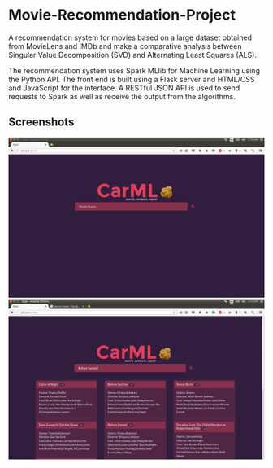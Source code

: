 # Movie-Recommendation-Project
A recommendation system for movies based on a large dataset obtained from MovieLens and IMDb and make a comparative analysis between Singular Value Decomposition (SVD) and Alternating Least Squares (ALS).

The recommendation system uses Spark MLlib for Machine Learning using the Python API.
The front end is built using a Flask server and HTML/CSS and JavaScript for the interface.
A RESTful JSON API is used to send requests to Spark as well as receive the output from the algorithms.

## Screenshots
![UI - Input Prompt](/screenshots/UI-Main.png)
![UI - Output](/screenshots/UI-Recommendations.png)

